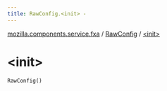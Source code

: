 ```yaml
---
title: RawConfig.<init> - 
---
```


[mozilla.components.service.fxa](../index.html) / [RawConfig](index.html) / [&lt;init&gt;](./-init-.html)

# &lt;init&gt;

`RawConfig()`